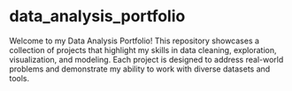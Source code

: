 # data_analysis_portfolio
Welcome to my Data Analysis Portfolio! This repository showcases a collection of projects that highlight my skills in data cleaning, exploration, visualization, and modeling. Each project is designed to address real-world problems and demonstrate my ability to work with diverse datasets and tools.
